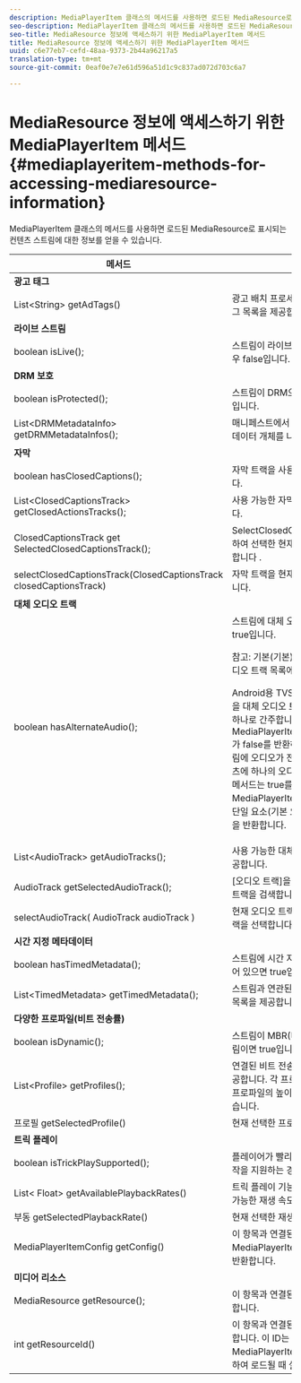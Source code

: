 ```yaml
---
description: MediaPlayerItem 클래스의 메서드를 사용하면 로드된 MediaResource로 표시되는 컨텐츠 스트림에 대한 정보를 얻을 수 있습니다.
seo-description: MediaPlayerItem 클래스의 메서드를 사용하면 로드된 MediaResource로 표시되는 컨텐츠 스트림에 대한 정보를 얻을 수 있습니다.
seo-title: MediaResource 정보에 액세스하기 위한 MediaPlayerItem 메서드
title: MediaResource 정보에 액세스하기 위한 MediaPlayerItem 메서드
uuid: c6e77eb7-cefd-48aa-9373-2b44a96217a5
translation-type: tm+mt
source-git-commit: 0eaf0e7e7e61d596a51d1c9c837ad072d703c6a7

---
```



# MediaResource 정보에 액세스하기 위한 MediaPlayerItem 메서드 {#mediaplayeritem-methods-for-accessing-mediaresource-information}

MediaPlayerItem 클래스의 메서드를 사용하면 로드된 MediaResource로 표시되는 컨텐츠 스트림에 대한 정보를 얻을 수 있습니다.

<table frame="all" colsep="1" rowsep="1" id="table_F6006A9167044AC087A6ECB20B8CCD5D"> 
 <thead> 
  <tr rowsep="1"> 
   <th colname="2" class="entry"> 메서드 </th> 
   <th colname="3" class="entry"> 설명 </th> 
  </tr> 
 </thead>
 <tbody> 
  <tr rowsep="1"> 
   <td colname="2"> <b>광고 태그</b> </td> 
   <td colname="3"> </td> 
  </tr> 
  <tr rowsep="1"> 
   <td colname="2"> <span class="codeph"> List&lt;String&gt; getAdTags() </span> </td> 
   <td colname="3"> 광고 배치 프로세스에 사용되는 광고 태그 목록을 제공합니다. </td> 
  </tr> 
  <tr rowsep="1"> 
   <td colname="2"> <b>라이브 스트림</b> </td> 
   <td colname="3"> </td> 
  </tr> 
  <tr rowsep="1"> 
   <td colname="2"> <span class="codeph"> boolean isLive(); </span> </td> 
   <td colname="3"> 스트림이 라이브인 경우 True;VOD인 경우 false입니다. </td> 
  </tr> 
  <tr rowsep="1"> 
   <td colname="2"> <b>DRM 보호</b> </td> 
   <td colname="3"> </td> 
  </tr> 
  <tr rowsep="1"> 
   <td colname="2"> <span class="codeph"> boolean isProtected(); </span> </td> 
   <td colname="3"> 스트림이 DRM으로 보호되는 경우 true입니다. </td> 
  </tr> 
  <tr rowsep="1"> 
   <td colname="2"> <span class="codeph"> List&lt;DRMMetadataInfo&gt; getDRMMetadataInfos(); </span> </td> 
   <td colname="3"> 매니페스트에서 검색된 모든 DRM 메타데이터 개체를 나열합니다. </td> 
  </tr> 
  <tr rowsep="1"> 
   <td colname="2"> <b>자막</b> </td> 
   <td colname="3"> </td> 
  </tr> 
  <tr rowsep="1"> 
   <td colname="2"> <span class="codeph"> boolean hasClosedCaptions(); </span> </td> 
   <td colname="3"> 자막 트랙을 사용할 수 있으면 true입니다. </td> 
  </tr> 
  <tr rowsep="1"> 
   <td colname="2"> <span class="codeph"> List&lt;ClosedCaptionsTrack&gt; getClosedActionsTracks(); </span> </td> 
   <td colname="3"> 사용 가능한 자막 트랙 목록을 제공합니다. </td> 
  </tr> 
  <tr rowsep="1"> 
   <td colname="2"> <span class="codeph"> ClosedCaptionsTrack get SelectedClosedCaptionsTrack(); </span> </td> 
   <td colname="3"> SelectClosedCaptionsTrack을 사용하여 선택한 현재 닫힌 캡션 트랙을 <span class="codeph"> 검색합니다 </span>. </td> 
  </tr> 
  <tr rowsep="1"> 
   <td colname="2"> <span class="codeph"> selectClosedCaptionsTrack(ClosedCaptionsTrack closedCaptionsTrack) </span> </td> 
   <td colname="3"> 자막 트랙을 현재 자막 트랙으로 설정합니다. </td> 
  </tr> 
  <tr rowsep="1"> 
   <td colname="2"> <b>대체 오디오 트랙</b> </td> 
   <td colname="3"> </td> 
  </tr> 
  <tr rowsep="1"> 
   <td colname="2"> <span class="codeph"> boolean hasAlternateAudio(); </span> </td> 
   <td colname="3"> 스트림에 대체 오디오 트랙이 있으면 true입니다. <p>참고: 기본(기본) 오디오 트랙은 대체 오디오 트랙 목록에도 포함되어 있습니다. </p> <p>Android용 TVSDK는 기본 오디오 트랙을 대체 오디오 트랙 목록에 있는 항목 중 하나로 간주합니다. 이로 인해 MediaPlayerItem.hasAlternateAudio가 <span class="codeph"> false를 </span> 반환하는 유일한 경우는 스트림에 오디오가 전혀 없을 때입니다. 컨텐츠에 하나의 오디오 트랙만 있는 경우 이 메서드는 true를 반환하고 <span class="codeph"> MediaPlayerItem.getAudioTracks </span> 는 단일 요소(기본 오디오 트랙)가 있는 목록을 반환합니다. </p> </td> 
  </tr> 
  <tr rowsep="1"> 
   <td colname="2"> <span class="codeph"> List&lt;AudioTrack&gt; getAudioTracks(); </span> </td> 
   <td colname="3"> 사용 가능한 대체 오디오 트랙 목록을 제공합니다. </td> 
  </tr> 
  <tr rowsep="1"> 
   <td colname="2"> <span class="codeph"> AudioTrack getSelectedAudioTrack(); </span> </td> 
   <td colname="3"> [오디오 트랙]을 선택하여 선택한 오디오 트랙을 <span class="codeph"> 검색합니다 </span>. </td> 
  </tr> 
  <tr rowsep="1"> 
   <td colname="2"> <span class="codeph"> selectAudioTrack( AudioTrack audioTrack ) </span> </td> 
   <td colname="3"> 현재 오디오 트랙으로 사용할 오디오 트랙을 선택합니다. </td> 
  </tr> 
  <tr rowsep="1"> 
   <td colname="2"> <b>시간 지정 메타데이터</b> </td> 
   <td colname="3"> </td> 
  </tr> 
  <tr rowsep="1"> 
   <td colname="2"> <span class="codeph"> boolean hasTimedMetadata(); </span> </td> 
   <td colname="3"> 스트림에 시간 지정 메타데이터가 연결되어 있으면 true입니다. </td> 
  </tr> 
  <tr rowsep="1"> 
   <td colname="2"> <span class="codeph"> List&lt;TimedMetadata&gt; getTimedMetadata(); </span> </td> 
   <td colname="3"> 스트림과 연관된 시간 메타데이터 개체의 목록을 제공합니다. </td> 
  </tr> 
  <tr rowsep="1"> 
   <td colname="2"> <b>다양한 프로파일(비트 전송률)</b> </td> 
   <td colname="3"> </td> 
  </tr> 
  <tr rowsep="1"> 
   <td colname="2"> <span class="codeph"> boolean isDynamic(); </span> </td> 
   <td colname="3"> 스트림이 MBR(다중 비트 전송률) 스트림이면 true입니다. </td> 
  </tr> 
  <tr rowsep="1"> 
   <td colname="2"> <span class="codeph"> List&lt;Profile&gt; getProfiles(); </span> </td> 
   <td colname="3"> 연결된 비트 전송률 프로파일 목록을 제공합니다. 각 프로필에 대해 해당 비트율, 프로파일의 높이와 너비를 검색할 수 있습니다. </td> 
  </tr> 
  <tr rowsep="1"> 
   <td colname="2"> <span class="codeph"> 프로필 getSelectedProfile() </span> </td> 
   <td colname="3"> 현재 선택한 프로파일을 검색합니다. </td> 
  </tr> 
  <tr rowsep="1"> 
   <td colname="2"> <b>트릭 플레이</b> </td> 
   <td colname="3"> </td> 
  </tr> 
  <tr rowsep="1"> 
   <td colname="2"> <span class="codeph"> boolean isTrickPlaySupported(); </span> </td> 
   <td colname="3"> 플레이어가 빨리 감기, 되감기 및 다시 시작을 지원하는 경우 true입니다. </td> 
  </tr> 
  <tr rowsep="1"> 
   <td colname="2"> <span class="codeph"> List&lt; Float&gt; getAvailablePlaybackRates() </span> </td> 
   <td colname="3"> 트릭 플레이 기능의 컨텍스트에서 사용 가능한 재생 속도 목록을 제공합니다. </td> 
  </tr> 
  <tr rowsep="1"> 
   <td colname="2"> <span class="codeph"> 부동 getSelectedPlaybackRate() </span> </td> 
   <td colname="3"> 현재 선택한 재생 속도를 검색합니다. </td> 
  </tr> 
  <tr rowsep="1"> 
   <td colname="2"> <span class="codeph"> MediaPlayerItemConfig getConfig() </span> </td> 
   <td colname="3"> 이 <span class="codeph"> 항목과 연결된 MediaPlayerItemConfig </span> 인스턴스를 반환합니다. </td> 
  </tr> 
  <tr rowsep="1"> 
   <td colname="2"> <b>미디어 리소스</b> </td> 
   <td colname="3"> </td> 
  </tr> 
  <tr rowsep="1"> 
   <td colname="2"> <span class="codeph"> MediaResource getResource(); </span> </td> 
   <td colname="3"> 이 항목과 연결된 미디어 리소스를 반환합니다. </td> 
  </tr> 
  <tr rowsep="0"> 
   <td colname="2"> <span class="codeph"> int getResourceId() </span> </td> 
   <td colname="3"> 이 항목과 연결된 미디어 식별자를 반환합니다. 이 ID는 항목이 MediaPlayerItemLoader.load를 사용하여 로드될 때 <span class="codeph"> 설정됩니다 </span>. </td> 
  </tr> 
 </tbody> 
</table>
